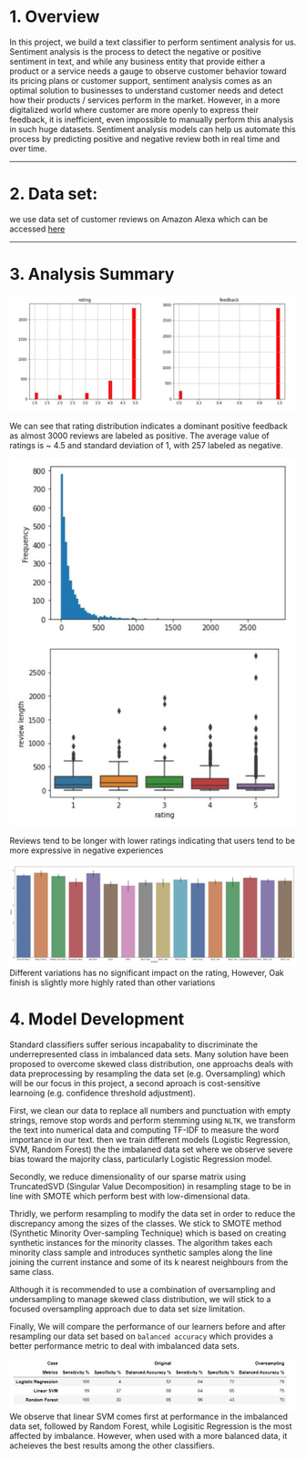 # 1. Overview

In this project, we build a text classifier to perform sentiment analysis for us. Sentiment analysis is the process to detect the negative or positive sentiment in text, and while any business entity that provide either a product or a service needs a gauge to observe customer behavior toward its pricing plans or customer support, sentiment analysis comes as an optimal solution to businesses to understand customer needs and detect how their products / services perform in the market. However, in a more digitalized world where customer are more openly to express their feedback, it is inefficient, even impossible to manually perform this analysis in such huge datasets. Sentiment analysis models can help us automate this process by predicting positive and negative review both in real time and over time.
***

# 2. Data set:
we use data set of customer reviews on Amazon Alexa which can be accessed [here](https://www.kaggle.com/sid321axn/amazon-alexa-reviews/kernels)

***

# 3. Analysis Summary

![](figures/hist.JPG)

We can see that rating distribution indicates a dominant positive feedback as almost 3000 reviews are labeled as positive. The average value of ratings is ~ 4.5 and standard deviation of 1, with  257 labeled as negative.

![](figures/length.JPG)
![](figures/lengthvsrating.JPG)

Reviews tend to be longer with lower ratings indicating that users tend to be more expressive in negative experiences

![](figures/variation.JPG)
Different variations has no significant impact on the rating, However, Oak finish is slightly more highly rated than other variations


# 4. Model Development

Standard classifiers suffer serious incapabality to discriminate the underrepresented class in imbalanced data sets. Many solution have been proposed to overcome skewed class distribution, one approachs deals with data preprocessing by resampling the data set (e.g. Oversampling) which will be our focus in this project, a second aproach is cost-sensitive learnoing (e.g. confidence threshold adjustment). 

First, we clean our data to replace all numbers and punctuation with empty strings, remove stop words and perform stemming using `NLTK`, we transform the text into numerical data and computing TF-IDF to measure the word importance in our text. then we train different models (Logistic Regression, SVM, Random Forest) the the imbalaned data set where we observe severe bias toward the majority class, particularly Logistic Regression model.

Secondly, we reduce dimensionality of our sparse matrix using TruncatedSVD (Singular Value Decomposition) in resampling stage to be in line with SMOTE which perform best with low-dimensional data.

Thridly, we perform resampling to modify the data set in order to reduce the discrepancy among the sizes of the classes. We stick to SMOTE method (Synthetic Minority Over-sampling Technique) which is based on creating synthetic instances for the minority classes. The algorithm takes each minority class sample and introduces synthetic samples along the line joining the current instance and some of its k nearest neighbours from the same class.

Although it is recommended to use a combination of oversampling and undersampling to manage skewed class distribution, we will stick to a focused oversampling approach due to data set size limitation.

Finally, We will compare the performance of our learners before and after resampling our data set based on `balanced accuracy` which  provides a better performance metric to deal with imbalanced data sets.

![](figures/comparison.JPG)
We observe that linear SVM comes first at performance in the imbalanced data set, followed by Random Forest, while Logisitic Regression is the most affected by imbalance. However, when used with a more balanced data, it acheieves the best results among the other classifiers.  
